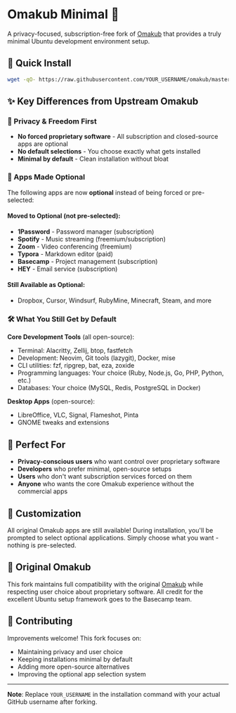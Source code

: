 # Omakub Minimal 🐧

A privacy-focused, subscription-free fork of [Omakub](https://github.com/basecamp/omakub) that provides a truly minimal Ubuntu development environment setup.

## 🚀 Quick Install

```bash
wget -qO- https://raw.githubusercontent.com/YOUR_USERNAME/omakub/master/boot-minimal.sh | bash
```

## ✨ Key Differences from Upstream Omakub

### 🔐 Privacy & Freedom First
- **No forced proprietary software** - All subscription and closed-source apps are optional
- **No default selections** - You choose exactly what gets installed
- **Minimal by default** - Clean installation without bloat

### 📱 Apps Made Optional
The following apps are now **optional** instead of being forced or pre-selected:

#### Moved to Optional (not pre-selected):
- **1Password** - Password manager (subscription)
- **Spotify** - Music streaming (freemium/subscription)
- **Zoom** - Video conferencing (freemium)
- **Typora** - Markdown editor (paid)
- **Basecamp** - Project management (subscription)
- **HEY** - Email service (subscription)

#### Still Available as Optional:
- Dropbox, Cursor, Windsurf, RubyMine, Minecraft, Steam, and more

### 🛠️ What You Still Get by Default

**Core Development Tools** (all open-source):
- Terminal: Alacritty, Zellij, btop, fastfetch
- Development: Neovim, Git tools (lazygit), Docker, mise
- CLI utilities: fzf, ripgrep, bat, eza, zoxide
- Programming languages: Your choice (Ruby, Node.js, Go, PHP, Python, etc.)
- Databases: Your choice (MySQL, Redis, PostgreSQL in Docker)

**Desktop Apps** (open-source):
- LibreOffice, VLC, Signal, Flameshot, Pinta
- GNOME tweaks and extensions

## 🎯 Perfect For

- **Privacy-conscious users** who want control over proprietary software
- **Developers** who prefer minimal, open-source setups
- **Users** who don't want subscription services forced on them
- **Anyone** who wants the core Omakub experience without the commercial apps

## 🔧 Customization

All original Omakub apps are still available! During installation, you'll be prompted to select optional applications. Simply choose what you want - nothing is pre-selected.

## 📖 Original Omakub

This fork maintains full compatibility with the original [Omakub](https://github.com/basecamp/omakub) while respecting user choice about proprietary software. All credit for the excellent Ubuntu setup framework goes to the Basecamp team.

## 🤝 Contributing

Improvements welcome! This fork focuses on:
- Maintaining privacy and user choice
- Keeping installations minimal by default
- Adding more open-source alternatives
- Improving the optional app selection system

---

**Note**: Replace `YOUR_USERNAME` in the installation command with your actual GitHub username after forking.
